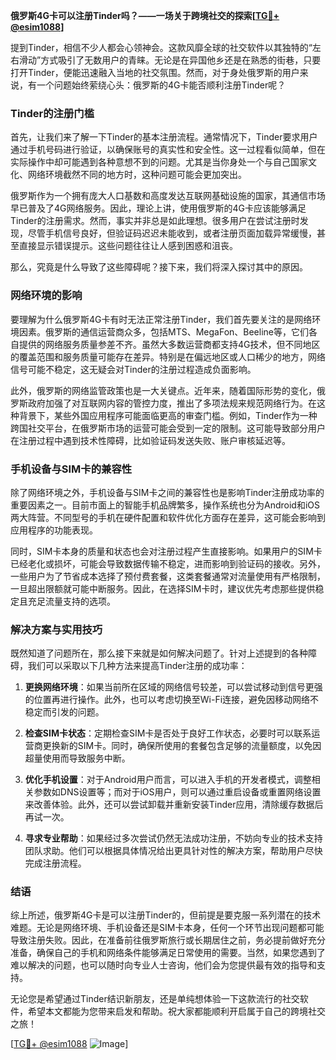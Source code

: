 **俄罗斯4G卡可以注册Tinder吗？——一场关于跨境社交的探索[[TG💪+ @esim1088](https://t.me/s/esim1088)]**

提到Tinder，相信不少人都会心领神会。这款风靡全球的社交软件以其独特的“左右滑动”方式吸引了无数用户的青睐。无论是在异国他乡还是在熟悉的街巷，只要打开Tinder，便能迅速融入当地的社交氛围。然而，对于身处俄罗斯的用户来说，有一个问题始终萦绕心头：俄罗斯的4G卡能否顺利注册Tinder呢？

### Tinder的注册门槛

首先，让我们来了解一下Tinder的基本注册流程。通常情况下，Tinder要求用户通过手机号码进行验证，以确保账号的真实性和安全性。这一过程看似简单，但在实际操作中却可能遇到各种意想不到的问题。尤其是当你身处一个与自己国家文化、网络环境截然不同的地方时，这种问题可能会更加突出。

俄罗斯作为一个拥有庞大人口基数和高度发达互联网基础设施的国家，其通信市场早已普及了4G网络服务。因此，理论上讲，使用俄罗斯的4G卡应该能够满足Tinder的注册需求。然而，事实并非总是如此理想。很多用户在尝试注册时发现，尽管手机信号良好，但验证码迟迟未能收到，或者注册页面加载异常缓慢，甚至直接显示错误提示。这些问题往往让人感到困惑和沮丧。

那么，究竟是什么导致了这些障碍呢？接下来，我们将深入探讨其中的原因。

### 网络环境的影响

要理解为什么俄罗斯4G卡有时无法正常注册Tinder，我们首先要关注的是网络环境因素。俄罗斯的通信运营商众多，包括MTS、MegaFon、Beeline等，它们各自提供的网络服务质量参差不齐。虽然大多数运营商都支持4G技术，但不同地区的覆盖范围和服务质量可能存在差异。特别是在偏远地区或人口稀少的地方，网络信号可能不稳定，这无疑会对Tinder的注册过程造成负面影响。

此外，俄罗斯的网络监管政策也是一大关键点。近年来，随着国际形势的变化，俄罗斯政府加强了对互联网内容的管控力度，推出了多项法规来规范网络行为。在这种背景下，某些外国应用程序可能面临更高的审查门槛。例如，Tinder作为一种跨国社交平台，在俄罗斯市场的运营可能会受到一定的限制。这可能导致部分用户在注册过程中遇到技术性障碍，比如验证码发送失败、账户审核延迟等。

### 手机设备与SIM卡的兼容性

除了网络环境之外，手机设备与SIM卡之间的兼容性也是影响Tinder注册成功率的重要因素之一。目前市面上的智能手机品牌繁多，操作系统也分为Android和iOS两大阵营。不同型号的手机在硬件配置和软件优化方面存在差异，这可能会影响到应用程序的功能表现。

同时，SIM卡本身的质量和状态也会对注册过程产生直接影响。如果用户的SIM卡已经老化或损坏，可能会导致数据传输不稳定，进而影响到验证码的接收。另外，一些用户为了节省成本选择了预付费套餐，这类套餐通常对流量使用有严格限制，一旦超出限额就可能中断服务。因此，在选择SIM卡时，建议优先考虑那些提供稳定且充足流量支持的选项。

### 解决方案与实用技巧

既然知道了问题所在，那么接下来就是如何解决问题了。针对上述提到的各种障碍，我们可以采取以下几种方法来提高Tinder注册的成功率：

1. **更换网络环境**：如果当前所在区域的网络信号较差，可以尝试移动到信号更强的位置再进行操作。此外，也可以考虑切换至Wi-Fi连接，避免因移动网络不稳定而引发的问题。
   
2. **检查SIM卡状态**：定期检查SIM卡是否处于良好工作状态，必要时可以联系运营商更换新的SIM卡。同时，确保所使用的套餐包含足够的流量额度，以免因超量使用而导致服务中断。

3. **优化手机设置**：对于Android用户而言，可以进入手机的开发者模式，调整相关参数如DNS设置等；而对于iOS用户，则可以通过重启设备或重置网络设置来改善体验。此外，还可以尝试卸载并重新安装Tinder应用，清除缓存数据后再试一次。

4. **寻求专业帮助**：如果经过多次尝试仍然无法成功注册，不妨向专业的技术支持团队求助。他们可以根据具体情况给出更具针对性的解决方案，帮助用户尽快完成注册流程。

### 结语

综上所述，俄罗斯4G卡是可以注册Tinder的，但前提是要克服一系列潜在的技术难题。无论是网络环境、手机设备还是SIM卡本身，任何一个环节出现问题都可能导致注册失败。因此，在准备前往俄罗斯旅行或长期居住之前，务必提前做好充分准备，确保自己的手机和网络条件能够满足日常使用的需要。当然，如果您遇到了难以解决的问题，也可以随时向专业人士咨询，他们会为您提供最有效的指导和支持。

无论您是希望通过Tinder结识新朋友，还是单纯想体验一下这款流行的社交软件，希望本文都能为您带来启发和帮助。祝大家都能顺利开启属于自己的跨境社交之旅！

[[TG💪+ @esim1088](https://t.me/s/esim1088) ![Image](https://i.postimg.cc/4NQfJmqS/Snipaste-2025-05-13-00-14-12.png)]